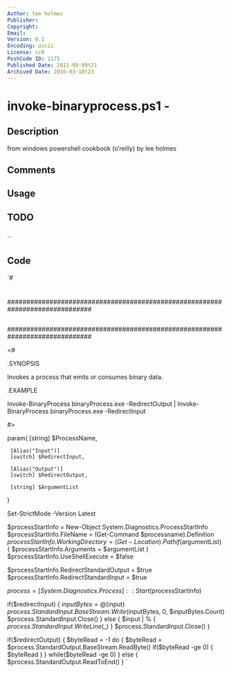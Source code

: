 ```yaml
---
Author: lee holmes
Publisher: 
Copyright: 
Email: 
Version: 0.1
Encoding: ascii
License: cc0
PoshCode ID: 2175
Published Date: 2011-09-09t21
Archived Date: 2016-03-18t23
---
```


# invoke-binaryprocess.ps1 - 

## Description

from windows powershell cookbook (o’reilly) by lee holmes

## Comments



## Usage



## TODO



## 

``

## Code

`#
 #
 ##############################################################################
 ##
 ##
 ##
 ##############################################################################
 
 <#
 
 .SYNOPSIS
 
 Invokes a process that emits or consumes binary data.
 
 .EXAMPLE
 
 Invoke-BinaryProcess binaryProcess.exe -RedirectOutput |
        Invoke-BinaryProcess binaryProcess.exe -RedirectInput
 
 #>
 
 param(
     [string] $ProcessName,
 
     [Alias("Input")]
     [switch] $RedirectInput,
 
     [Alias("Output")]
     [switch] $RedirectOutput,
 
     [string] $ArgumentList
 )
 
 Set-StrictMode -Version Latest
 
 $processStartInfo = New-Object System.Diagnostics.ProcessStartInfo
 $processStartInfo.FileName = (Get-Command $processname).Definition
 $processStartInfo.WorkingDirectory = (Get-Location).Path
 if($argumentList) { $processStartInfo.Arguments = $argumentList }
 $processStartInfo.UseShellExecute = $false
 
 $processStartInfo.RedirectStandardOutput = $true
 $processStartInfo.RedirectStandardInput = $true
 
 $process = [System.Diagnostics.Process]::Start($processStartInfo)
 
 if($redirectInput)
 {
     $inputBytes = @($input)
     $process.StandardInput.BaseStream.Write($inputBytes, 0, $inputBytes.Count)
     $process.StandardInput.Close()
 }
 else
 {
     $input | % { $process.StandardInput.WriteLine($_) }
     $process.StandardInput.Close()
 }
 
 if($redirectOutput)
 {
     $byteRead = -1
     do
     {
         $byteRead = $process.StandardOutput.BaseStream.ReadByte()
         if($byteRead -ge 0) { $byteRead }
     } while($byteRead -ge 0)
 }
 else
 {
     $process.StandardOutput.ReadToEnd()
 }
`

